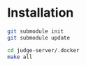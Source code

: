 # Installation

```bash
git submodule init
git submodule update
```

```bash
cd judge-server/.docker
make all
```


